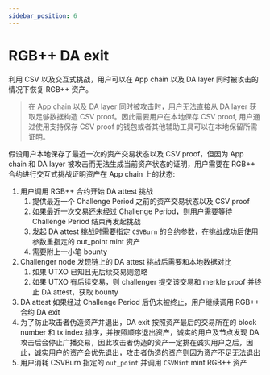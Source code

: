 ```yaml
---
sidebar_position: 6
---
```


# RGB++ DA exit

利用 CSV 以及交互式挑战，用户可以在 App chain 以及 DA layer 同时被攻击的情况下恢复 RGB++ 资产。

> 在 App chain 以及 DA layer 同时被攻击时，用户无法直接从 DA layer 获取足够数据构造 CSV proof。因此需要用户在本地保存 CSV proof, 用户通过使用支持保存 CSV proof 的钱包或者其他辅助工具可以在本地保留所需证明。

假设用户本地保存了最近一次的资产交易状态以及 CSV proof，但因为 App chain 和 DA layer 被攻击而无法生成当前资产状态的证明，用户需要在 RGB++ 合约进行交互式挑战证明资产在 App chain 上的状态:

1. 用户调用 RGB++ 合约开始 DA attest 挑战
    1. 提供最近一个 Challenge Period 之前的资产交易状态以及 CSV proof
    2. 如果最近一次交易还未经过 Challenge Period，则用户需要等待 Challenge Period 结束再发起挑战
    3. 发起 DA attest 挑战时需要指定 `CSVBurn` 的合约参数，在挑战成功后使用参数重指定的 out_point mint 资产
    4. 需要附上一小笔 bounty
2. Challenger node 发现链上的 DA attest 挑战后需要和本地数据对比
    1. 如果 UTXO 已知且无后续交易则忽略
    2. 如果 UTXO 有后续交易，则 challenger 提交该交易和 merkle proof 并终止 DA attest，获取 bounty
3. DA attest 如果经过 Challenge Period 后仍未被终止，用户继续调用 RGB++ 合约 DA exit
4. 为了防止攻击者伪造资产并退出，DA exit 按照资产最后的交易所在的 block number 和 tx index 排序，并按照顺序退出资产，诚实的用户及节点发现 DA 攻击后会停止广播交易，因此攻击者伪造的资产一定排在诚实用户之后，因此，诚实用户的资产会优先退出，攻击者伪造的资产则因为资产不足无法退出
5. 用户消耗 CSVBurn 指定的 `out_point` 并调用 `CSVMint` mint RGB++ 资产
